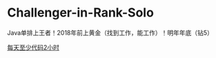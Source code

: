 # Challenger-in-Rank-Solo
Java单排上王者！2018年前上黄金（找到工作，能工作）！明年年底（钻5） 

<a href="https://github.com/AISSFSWZ/JavaEvery">每天至少代码2小时</a>
